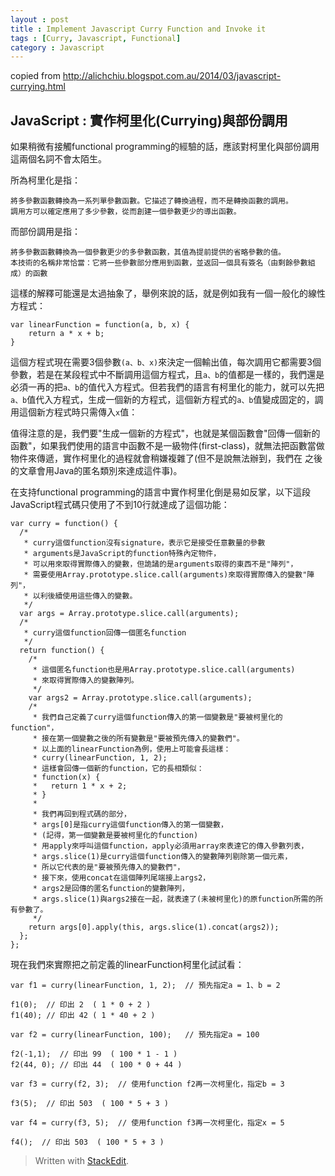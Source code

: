 ```yaml
---
layout : post
title : Implement Javascript Curry Function and Invoke it
tags : [Curry, Javascript, Functional]
category : Javascript
---
```


copied from http://alichchiu.blogspot.com.au/2014/03/javascript-currying.html

**JavaScript : 實作柯里化(Currying)與部份調用**
----------

如果稍微有接觸functional programming的經驗的話，應該對柯里化與部份調用這兩個名詞不會太陌生。 

所為柯里化是指：

    將多參數函數轉換為一系列單參數函數。它描述了轉換過程，而不是轉換函數的調用。
    調用方可以確定應用了多少參數，從而創建一個參數更少的導出函數。

而部份調用是指： 

    將多參數函數轉換為一個參數更少的多參數函數，其值為提前提供的省略參數的值。
    本技術的名稱非常恰當：它將一些參數部分應用到函數，並返回一個具有簽名（由剩餘參數組成）的函數

這樣的解釋可能還是太過抽象了，舉例來說的話，就是例如我有一個一般化的線性方程式：

    var linearFunction = function(a, b, x) {
        return a * x + b;
    }

這個方程式現在需要3個參數`(a、b、x)`來決定一個輸出值，每次調用它都需要3個參數，若是在某段程式中不斷調用這個方程式，且`a、b`的值都是一樣的，我們還是必須一再的把`a、b`的值代入方程式。但若我們的語言有柯里化的能力，就可以先把`a、b`值代入方程式，生成一個新的方程式，這個新方程式的`a、b`值變成固定的，調用這個新方程式時只需傳入`x`值： 

值得注意的是，我們要"生成一個新的方程式"，也就是某個函數會"回傳一個新的函數"，如果我們使用的語言中函數不是一級物件(first-class)，就無法把函數當做物件來傳遞，實作柯里化的過程就會稍嫌複雜了(但不是說無法辦到，我們在 之後的文章會用Java的匿名類別來達成這件事)。 

在支持functional programming的語言中實作柯里化倒是易如反掌，以下這段JavaScript程式碼只使用了不到10行就達成了這個功能： 


    var curry = function() {
      /*
       * curry這個function沒有signature，表示它是接受任意數量的參數
       * arguments是JavaScript的function特殊內定物件，
       * 可以用來取得實際傳入的變數，但詭譎的是arguments取得的東西不是"陣列"，
       * 需要使用Array.prototype.slice.call(arguments)來取得實際傳入的變數"陣列"，
       * 以利後續使用這些傳入的變數。
       */
      var args = Array.prototype.slice.call(arguments);
      /*
       * curry這個function回傳一個匿名function
       */
      return function() {
        /*
         * 這個匿名function也是用Array.prototype.slice.call(arguments)
         * 來取得實際傳入的變數陣列。
         */
        var args2 = Array.prototype.slice.call(arguments);
        /*
         * 我們自己定義了curry這個function傳入的第一個變數是"要被柯里化的function"，
         * 接在第一個變數之後的所有變數是"要被預先傳入的變數們"。
         * 以上面的linearFunction為例，使用上可能會長這樣：
         * curry(linearFunction, 1, 2);
         * 這樣會回傳一個新的function，它的長相類似：
         * function(x) {
         *   return 1 * x + 2;
         * }
         *
         * 我們再回到程式碼的部分，
         * args[0]是指curry這個function傳入的第一個變數，
         * (記得，第一個變數是要被柯里化的function)
         * 用apply來呼叫這個function，apply必須用array來表達它的傳入參數列表，
         * args.slice(1)是curry這個function傳入的變數陣列剔除第一個元素，
         * 所以它代表的是"要被預先傳入的變數們"，
         * 接下來，使用concat在這個陣列尾端接上args2，
         * args2是回傳的匿名function的變數陣列，
         * args.slice(1)與args2接在一起，就表達了(未被柯里化)的原function所需的所有參數了。
         */
        return args[0].apply(this, args.slice(1).concat(args2));
      };
    };


現在我們來實際把之前定義的linearFunction柯里化試試看：

    var f1 = curry(linearFunction, 1, 2);  // 預先指定a = 1、b = 2
    
    f1(0);  // 印出 2  ( 1 * 0 + 2 )
    f1(40); // 印出 42 ( 1 * 40 + 2 )
    
    var f2 = curry(linearFunction, 100);   // 預先指定a = 100
    
    f2(-1,1);  // 印出 99  ( 100 * 1 - 1 )
    f2(44, 0); // 印出 44  ( 100 * 0 + 44 )
    
    var f3 = curry(f2, 3);  // 使用function f2再一次柯里化，指定b = 3
    
    f3(5);  // 印出 503  ( 100 * 5 + 3 )
    
    var f4 = curry(f3, 5);  // 使用function f3再一次柯里化，指定x = 5
    
    f4();  // 印出 503  ( 100 * 5 + 3 )


> Written with [StackEdit](https://stackedit.io/).